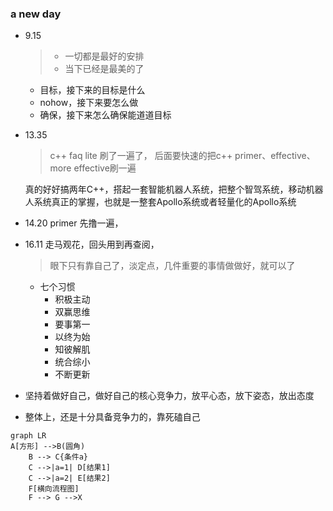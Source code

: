 ### a new day

- 9.15
  > - 一切都是最好的安排
  > - 当下已经是最美的了
  - 目标，接下来的目标是什么
  - nohow，接下来要怎么做
  - 确保，接下来怎么确保能道道目标

- 13.35 
    > c++ faq lite 刷了一遍了，
    > 后面要快速的把c++ primer、effective、more effective刷一遍
    > 
    真的好好搞两年C++，搭起一套智能机器人系统，把整个智驾系统，移动机器人系统真正的掌握，也就是一整套Apollo系统或者轻量化的Apollo系统
- 14.20 primer 先撸一遍，
- 16.11 走马观花，回头用到再查阅，
  > 眼下只有靠自己了，淡定点，几件重要的事情做做好，就可以了
  - 七个习惯
    - 积极主动
    - 双赢思维
    - 要事第一
    - 以终为始
    - 知彼解肌
    - 统合综小
    - 不断更新

- 坚持着做好自己，做好自己的核心竞争力，放平心态，放下姿态，放出态度
- 整体上，还是十分具备竞争力的，靠死磕自己




```mermaid
graph LR
A[方形] -->B(圆角)
    B --> C{条件a}
    C -->|a=1| D[结果1]
    C -->|a=2| E[结果2]
    F[横向流程图]
    F --> G -->X
```
